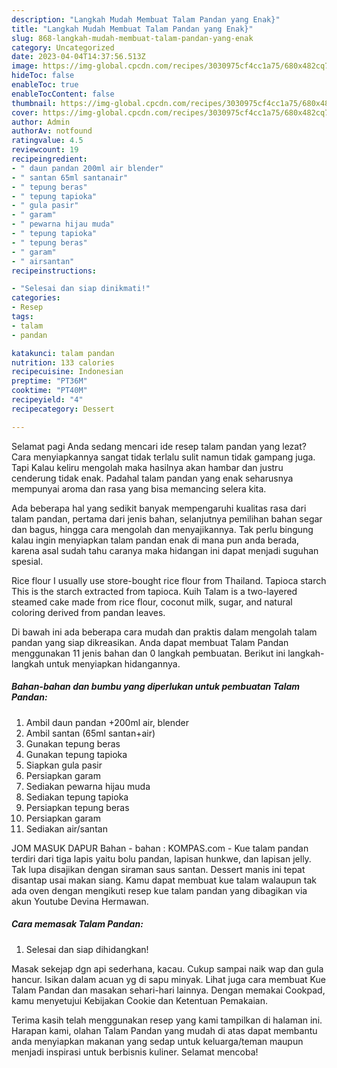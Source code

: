 ```yaml
---
description: "Langkah Mudah Membuat Talam Pandan yang Enak}"
title: "Langkah Mudah Membuat Talam Pandan yang Enak}"
slug: 868-langkah-mudah-membuat-talam-pandan-yang-enak
category: Uncategorized
date: 2023-04-04T14:37:56.513Z
image: https://img-global.cpcdn.com/recipes/3030975cf4cc1a75/680x482cq70/talam-pandan-foto-resep-utama.jpg
hideToc: false
enableToc: true
enableTocContent: false
thumbnail: https://img-global.cpcdn.com/recipes/3030975cf4cc1a75/680x482cq70/talam-pandan-foto-resep-utama.jpg
cover: https://img-global.cpcdn.com/recipes/3030975cf4cc1a75/680x482cq70/talam-pandan-foto-resep-utama.jpg
author: Admin
authorAv: notfound
ratingvalue: 4.5
reviewcount: 19
recipeingredient:
- " daun pandan 200ml air blender"
- " santan 65ml santanair"
- " tepung beras"
- " tepung tapioka"
- " gula pasir"
- " garam"
- " pewarna hijau muda"
- " tepung tapioka"
- " tepung beras"
- " garam"
- " airsantan"
recipeinstructions:

- "Selesai dan siap dinikmati!"
categories:
- Resep
tags:
- talam
- pandan

katakunci: talam pandan 
nutrition: 133 calories
recipecuisine: Indonesian
preptime: "PT36M"
cooktime: "PT40M"
recipeyield: "4"
recipecategory: Dessert

---
```



Selamat pagi Anda sedang mencari ide resep talam pandan yang lezat? Cara menyiapkannya sangat tidak terlalu sulit namun tidak gampang juga. Tapi Kalau keliru mengolah maka hasilnya akan hambar dan justru cenderung tidak enak. Padahal talam pandan yang enak seharusnya mempunyai aroma dan rasa yang bisa memancing selera kita.


Ada beberapa hal yang sedikit banyak mempengaruhi kualitas rasa dari talam pandan, pertama dari jenis bahan, selanjutnya pemilihan bahan segar dan bagus, hingga cara mengolah dan menyajikannya. Tak perlu bingung kalau ingin menyiapkan talam pandan enak di mana pun anda berada, karena asal sudah tahu caranya maka hidangan ini dapat menjadi suguhan spesial.

Rice flour I usually use store-bought rice flour from Thailand. Tapioca starch This is the starch extracted from tapioca. Kuih Talam is a two-layered steamed cake made from rice flour, coconut milk, sugar, and natural coloring derived from pandan leaves.


Di bawah ini ada beberapa cara mudah dan praktis dalam mengolah talam pandan yang siap dikreasikan. Anda dapat membuat Talam Pandan menggunakan 11 jenis bahan dan 0 langkah pembuatan. Berikut ini langkah-langkah untuk menyiapkan hidangannya.

<!--inarticleads1-->

##### Bahan-bahan dan bumbu yang diperlukan untuk pembuatan Talam Pandan:

1. Ambil  daun pandan +200ml air, blender
1. Ambil  santan (65ml santan+air)
1. Gunakan  tepung beras
1. Gunakan  tepung tapioka
1. Siapkan  gula pasir
1. Persiapkan  garam
1. Sediakan  pewarna hijau muda
1. Sediakan  tepung tapioka
1. Persiapkan  tepung beras
1. Persiapkan  garam
1. Sediakan  air/santan


JOM MASUK DAPUR Bahan - bahan : KOMPAS.com - Kue talam pandan terdiri dari tiga lapis yaitu bolu pandan, lapisan hunkwe, dan lapisan jelly. Tak lupa disajikan dengan siraman saus santan. Dessert manis ini tepat disantap usai makan siang. Kamu dapat membuat kue talam walaupun tak ada oven dengan mengikuti resep kue talam pandan yang dibagikan via akun Youtube Devina Hermawan. 

<!--inarticleads2-->

##### Cara memasak Talam Pandan:


1. Selesai dan siap dihidangkan!

Masak sekejap dgn api sederhana, kacau. Cukup sampai naik wap dan gula hancur. Isikan dalam acuan yg di sapu minyak. Lihat juga cara membuat Kue Talam Pandan dan masakan sehari-hari lainnya. Dengan memakai Cookpad, kamu menyetujui Kebijakan Cookie dan Ketentuan Pemakaian. 

Terima kasih telah menggunakan resep yang kami tampilkan di halaman ini. Harapan kami, olahan Talam Pandan yang mudah di atas dapat membantu anda menyiapkan makanan yang sedap untuk keluarga/teman maupun menjadi inspirasi untuk berbisnis kuliner. Selamat mencoba!
